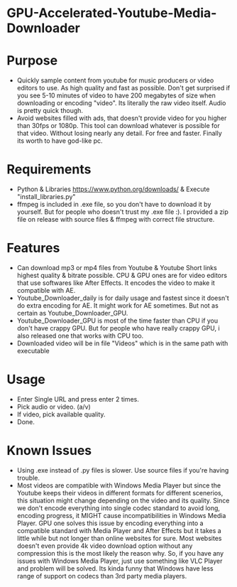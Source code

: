 # GPU-Accelerated-Youtube-Media-Downloader

# Purpose
- Quickly sample content from youtube for music producers or video editors to use. As high quality and fast as possible. Don't get surprised if you see 5-10 minutes of video to have 200 megabytes of size when downloading or encoding "video". Its literally the raw video itself. Audio is pretty quick though.
- Avoid websites filled with ads, that doesn't provide video for you higher than 30fps or 1080p. This tool can download whatever is possible for that video. Without losing nearly any detail. For free and faster. Finally its worth to have god-like pc.

# Requirements
- Python & Libraries https://www.python.org/downloads/ & Execute "install_libraries.py"
- ffmpeg is included in .exe file, so you don't have to download it by yourself. But for people who doesn't trust my .exe file :). I provided a zip file on release with source files & ffmpeg with correct file structure.

# Features
- Can download mp3 or mp4 files from Youtube & Youtube Short links highest quality & bitrate possible. CPU & GPU ones are for video editors that use softwares like After Effects. It encodes the video to make it compatible with AE.
- Youtube_Downloader_daily is for daily usage and fastest since it doesn't do extra encoding for AE. It might work for AE sometimes. But not as certain as Youtube_Downloader_GPU.
- Youtube_Downloader_GPU is most of the time faster than CPU if you don't have crappy GPU. But for people who have really crappy GPU, i also released one that works with CPU too.
- Downloaded video will be in file "Videos" which is in the same path with executable

# Usage
- Enter Single URL and press enter 2 times.
- Pick audio or video. (a/v)
- If video, pick available quality.
- Done.

# Known Issues
- Using .exe instead of .py files is slower. Use source files if you're having trouble.
- Most videos are compatible with Windows Media Player but since the Youtube keeps their videos in different formats for different scenerios, this situation might change depending on the video and its quality. Since we don't encode everything into single codec standard to avoid long, encoding progress, it MIGHT cause incompatibilities in Windows Media Player. GPU one solves this issue by encoding everything into a compatible standard with Media Player and After Effects but it takes a little while but not longer than online websites for sure. Most websites doesn't even provide 4k video download option without any compression this is the most likely the reason why. So, if you have any issues with Windows Media Player, just use something like VLC Player and problem will be solved. Its kinda funny that Windows have less range of support on codecs than 3rd party media players. 


